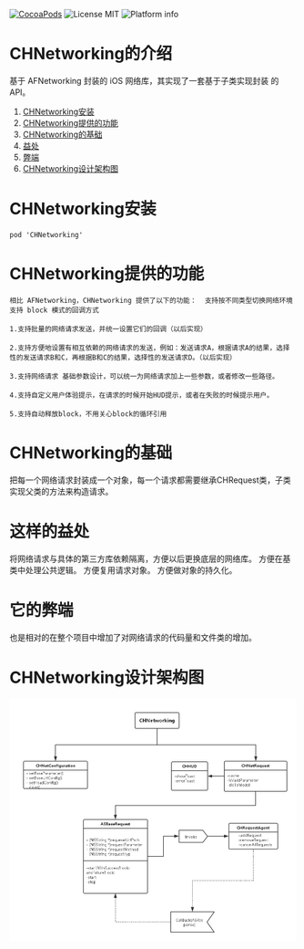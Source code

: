[![CocoaPods](https://cocoapod-badges.herokuapp.com/v/CHNetworking/badge.svg)](http://www.cocoapods.org/?q=CHNetworking)
![License MIT](https://go-shields.herokuapp.com/license-MIT-blue.png)
![Platform info](http://img.shields.io/cocoapods/p/CHNetworking.svg?style=flat)

# CHNetworking的介绍
基于 AFNetworking 封装的 iOS 网络库，其实现了一套基于子类实现封装 的 API。
 1.  [CHNetworking安装](https://github.com/chausson/CHNetworking#CHNetworking安装) 
 2.  [CHNetworking提供的功能](https://github.com/chausson/CHNetworking#CHNetworking提供的功能) 
 3.  [CHNetworking的基础](https://github.com/chausson/CHNetworking#CHNetworking的基础) 
 4.  [益处](https://github.com/chausson/CHNetworking#这样的益处) 
 5.  [弊端](https://github.com/chausson/CHNetworking#它的弊端) 
 6.  [CHNetworking设计架构图](https://github.com/chausson/CHNetworking#CHNetworking设计架构图) 
# CHNetworking安装

```
pod 'CHNetworking'

```

# CHNetworking提供的功能

```
相比 AFNetworking，CHNetworking 提供了以下的功能：  支持按不同类型切换网络环境 支持 block 模式的回调方式

1.支持批量的网络请求发送，并统一设置它们的回调（以后实现）

2.支持方便地设置有相互依赖的网络请求的发送，例如：发送请求A，根据请求A的结果，选择性的发送请求B和C，再根据B和C的结果，选择性的发送请求D。（以后实现） 

3.支持网络请求 基础参数设计，可以统一为网络请求加上一些参数，或者修改一些路径。

4.支持自定义用户体验提示，在请求的时候开始HUD提示，或者在失败的时候提示用户。 

5.支持自动释放block，不用关心block的循环引用
```

# CHNetworking的基础
把每一个网络请求封装成一个对象，每一个请求都需要继承CHRequest类，子类实现父类的方法来构造请求。  

# 这样的益处
将网络请求与具体的第三方库依赖隔离，方便以后更换底层的网络库。 
方便在基类中处理公共逻辑。 方便复用请求对象。 
方便做对象的持久化。 

# 它的弊端
也是相对的在整个项目中增加了对网络请求的代码量和文件类的增加。

# CHNetworking设计架构图
 ![image](https://github.com/chausson/CHNetworking/blob/master/CHNetworkingDesgin.png)
   
